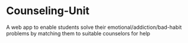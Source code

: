 # Counseling-Unit
 A web app to enable students solve their emotional/addiction/bad-habit problems by matching them to suitable counselors for help 
